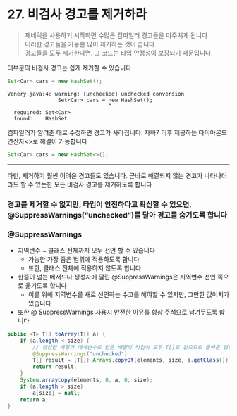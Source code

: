 # 27. 비검사 경고를 제거하라

> 제네릭을 사용하기 시작하면 수많은 컴파일러 경고들을 마주치게 됩니다<br/>
> 이러한 경고들을 가능한 많이 제거하는 것이 습니다<br/>
> 경고들을 모두 제거한다면, 그 코드는 타입 안정성이 보장되기 때문입니다

대부분의 비검사 경고는 쉽게 제거할 수 있습니다
```java
Set<Car> cars = new HashSet();
```

```text
Venery.java:4: warning: [unchecked] unchecked conversion
                Set<Car> cars = new HashSet();
                                ^
  required: Set<Car>
  found:    HashSet
```

컴파일러가 알려준 대로 수정하면 경고가 사라집니다.  자바7 이후 제공하는 다이아몬드 연산자<>로 해결이 가능합니다
```java
Set<Car> cars = new HashSet<>();
```


---
다만, 제거하기 훨씬 어려운 경고들도 있습니다. 곧바로 해결되지 않는 경고가 나타나더라도 할 수 있는한 모든 비검사 경고를 제거하도록 합니다

### 경고를 제거할 수 없지만, 타입이 안전하다고 확신할 수 있으면, @SuppressWarnings(“unchecked”)를 달아 경고를 숨기도록 합니다

### @SuppressWarnings
* 지역변수 ~ 클래스 전체까지 모두 선언 할 수 있습니다
    * 가능한 가장 좁은 범위에 적용하도록 합니다
    * 또한, 클래스 전체에 적용하지 않도록 합니다
* 한줄이 넘는 메서드나 생성자에 달린 @SuppressWarnings은 지역변수 선언 쪽으로 옮기도록 합니다
    * 이를 위해 지역변수를 새로 선언하는 수고를 해야할 수 있지만, 그만한 값어치가 있습니다
* 또한 @ SuppressWarnings 사용시 안전한 이유를 항상 주석으로 남겨두도록 합니다
```java
public <T> T[] toArray(T[] a) {
	if (a.length < size) {
		// 생성한 배열과 매개변수로 받은 배열의 타입이 모두 T[]로 같으므로 올바른 형변환입니다
		@SuppressWarnings("unchecked")
		T[] result = (T[]) Arrays.copyOf(elements, size, a.getClass());
		return result;
	}
	System.arraycopy(elements, 0, a, 0, size);
	if (a.length > size)
		a[size] = null;
	return a;
}
```
